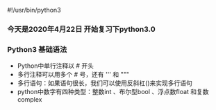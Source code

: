 
#!/usr/bin/python3
### 今天是2020年4月22日 开始复习下python3.0

### Python3 基础语法
- Python中单行注释以 # 开头
- 多行注释可以用多个 # 号，还有 ''' 和 """
- 多行语句：如果语句很长，我们可以使用反斜杠(\)来实现多行语句
- python中数字有四种类型：整数int 、布尔型bool 、浮点数float 和复数complex 